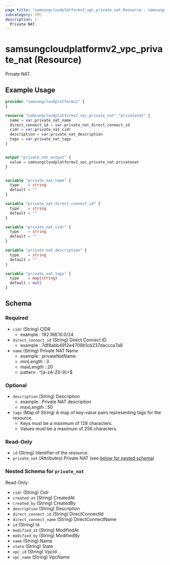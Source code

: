 ```yaml
---
page_title: "samsungcloudplatformv2_vpc_private_nat Resource - samsungcloudplatformv2"
subcategory: VPC
description: |-
  Private NAT.
---
```


# samsungcloudplatformv2_vpc_private_nat (Resource)

Private NAT.

## Example Usage

```terraform
provider "samsungcloudplatformv2" {
}

resource "samsungcloudplatformv2_vpc_private_nat" "privatenat" {
  name = var.private_nat_name
  direct_connect_id = var.private_nat_direct_connect_id
  cidr = var.private_nat_cidr
  description = var.private_nat_description
  tags = var.private_nat_tags
}


output "private_nat_output" {
  value = samsungcloudplatformv2_vpc_private_nat.privatenat
}


variable "private_nat_name" {
  type    = string
  default = ""
}

variable "private_nat_direct_connect_id" {
  type    = string
  default = ""
}

variable "private_nat_cidr" {
  type    = string
  default = ""
}

variable "private_nat_description" {
  type    = string
  default = ""
}

variable "private_nat_tags" {
  type    = map(string)
  default = null
}
```

<!-- schema generated by tfplugindocs -->
## Schema

### Required

- `cidr` (String) CIDR 
  - example : 192.168.10.0/24
- `direct_connect_id` (String) Direct Connect ID 
  - example : 7df8abb4912e4709b1cb237daccca7a8
- `name` (String) Private NAT Name 
  - example : privateNatName
  - minLength : 3
  - maxLength : 20
  - pattern : ^[a-zA-Z0-9]+$

### Optional

- `description` (String) Description
  - example : Private NAT description
  - maxLength : 50
- `tags` (Map of String) A map of key-value pairs representing tags for the resource.
  - Keys must be a maximum of 128 characters.
  - Values must be a maximum of 256 characters.

### Read-Only

- `id` (String) Identifier of the resource.
- `private_nat` (Attributes) Private NAT (see [below for nested schema](#nestedatt--private_nat))

<a id="nestedatt--private_nat"></a>
### Nested Schema for `private_nat`

Read-Only:

- `cidr` (String) Cidr
- `created_at` (String) CreatedAt
- `created_by` (String) CreatedBy
- `description` (String) Description
- `direct_connect_id` (String) DirectConnectId
- `direct_connect_name` (String) DirectConnectName
- `id` (String) Id
- `modified_at` (String) ModifiedAt
- `modified_by` (String) ModifiedBy
- `name` (String) Name
- `state` (String) State
- `vpc_id` (String) VpcId
- `vpc_name` (String) VpcName